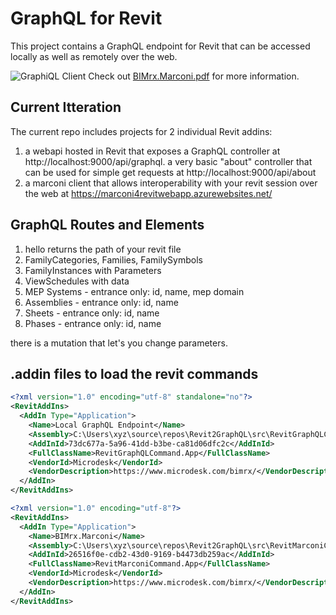 # GraphQL for Revit
This project contains a GraphQL endpoint for Revit that can be accessed locally as well as remotely over the web.

![GraphiQL Client](https://github.com/gregorvilkner/Revit2GraphQL/blob/master/graphiql.png)
Check out [BIMrx.Marconi.pdf](https://github.com/gregorvilkner/Revit2GraphQL/blob/master/BIMrx.Marconi%20SinglePage%201.1.pdf) for more information.

## Current Itteration

The current repo includes projects for 2 individual Revit addins:
1) a webapi hosted in Revit that exposes a GraphQL controller at http://localhost:9000/api/graphql. a very basic "about" controller that can be used for simple get requests at http://localhost:9000/api/about
1) a marconi client that allows interoperability with your revit session over the web at https://marconi4revitwebapp.azurewebsites.net/

## GraphQL Routes and Elements

1) hello returns the path of your revit file
1) FamilyCategories, Families, FamilySymbols
1) FamilyInstances with Parameters
1) ViewSchedules with data
1) MEP Systems - entrance only: id, name, mep domain
1) Assemblies - entrance only: id, name
1) Sheets - entrance only: id, name
1) Phases - entrance only: id, name

there is a mutation that let's you change parameters.

## .addin files to load the revit commands

~~~ XML
<?xml version="1.0" encoding="utf-8" standalone="no"?>
<RevitAddIns>
  <AddIn Type="Application">
    <Name>Local GraphQL Endpoint</Name>
    <Assembly>C:\Users\xyz\source\repos\Revit2GraphQL\src\RevitGraphQLCommand\bin\Debug\RevitGraphQLCommand.dll</Assembly>
    <AddInId>73dc677a-5a96-41dd-b3be-ca81d06dfc2c</AddInId>
    <FullClassName>RevitGraphQLCommand.App</FullClassName>
    <VendorId>Microdesk</VendorId>
    <VendorDescription>https://www.microdesk.com/bimrx/</VendorDescription>
  </AddIn>
</RevitAddIns>
~~~

~~~ XML
<?xml version="1.0" encoding="utf-8"?>
<RevitAddIns>
  <AddIn Type="Application">
    <Name>BIMrx.Marconi</Name>
    <Assembly>C:\Users\xyz\source\repos\Revit2GraphQL\src\RevitMarconiCommand\bin\Debug\RevitMarconiCommand.dll</Assembly>
    <AddInId>26516f0e-cdb2-43d0-9169-b4473db259ac</AddInId>
    <FullClassName>RevitMarconiCommand.App</FullClassName>
    <VendorId>Microdesk</VendorId>
    <VendorDescription>https://www.microdesk.com/bimrx/</VendorDescription>
  </AddIn>
</RevitAddIns>
~~~


